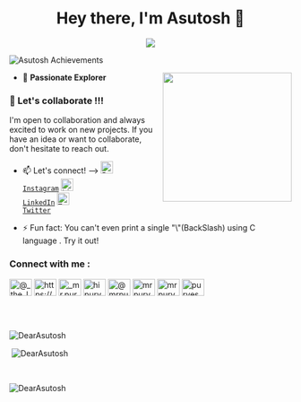 <h1 align="center">Hey there, I'm Asutosh 👋</h1>

<p align="center">
<img src="https://komarev.com/ghpvc/?username=DearAsutosh&label=Profile+Views" />
</p>
<p align="left"> <img src="https://github-profile-trophy.vercel.app/?username=DearAsutosh" alt="Asutosh Achievements" /> </p>
<img align='right' src="https://media.giphy.com/media/M9gbBd9nbDrOTu1Mqx/giphy.gif" width="230">

- 💼 ****Passionate Explorer****

<h3 align="left">👯 Let's collaborate !!!</h3>
<div>I'm open to collaboration and always excited to work on new projects. If you have an idea or want to collaborate, don't hesitate to reach out.</div>

- 📫 Let's connect! --> <code><a href="https://www.instagram.com/dear_asutosh/" target="_blank" title="Instagram Profile"><img alt="Instagram Logo" width="22" src="https://www.freepnglogos.com/uploads/logo-ig-png/logo-ig-logo-instagram-ini-ada-varias-dan-transparan-33.png"> Instagram</a></code> <code><a href="https://www.linkedin.com/in/asutosh-sahoo-1007b5251/" target="_blank" title="LinkedIn Profile"><img alt="LinkedIn Logo" width="22" src="https://seeklogo.com/images/L/linkedin-icon-logo-FBADE03110-seeklogo.com.png"> LinkedIn</a></code> <code><a href="https://twitter.com/dear_asutosh_" target="_blank" title="Twitter Profile"><img alt="Twitter Logo" width="22" src="https://seeklogo.com/images/T/twitter-2012-positive-logo-916EDF1309-seeklogo.com.png"> Twitter</a></code>


- ⚡ Fun fact: You can't even print a single "\\"(BackSlash) using C language . Try it out!



<h3 align="left">Connect with me :</h3>
<p align="left">

<a href="https://x.com/dear_asutosh_" target="_blank"><img align="center" src="https://raw.githubusercontent.com/rahuldkjain/github-profile-readme-generator/master/src/images/icons/Social/twitter.svg" alt="@_the_lost_guy_" height="30" width="40" /></a>
<a href="https://www.linkedin.com/in/asutoshsahoo/" target="blank"><img align="center" src="https://raw.githubusercontent.com/rahuldkjain/github-profile-readme-generator/master/src/images/icons/Social/linked-in-alt.svg" alt="https://www.linkedin.com/in/purvesh-patil-92273a238/" height="30" width="40" /></a>
<a href="https://instagram.com/dear_asutosh/" target="blank"><img align="center" src="https://raw.githubusercontent.com/rahuldkjain/github-profile-readme-generator/master/src/images/icons/Social/instagram.svg" alt="_mr.purvesh_" height="30" width="40" /></a>
<a href="https://www.codechef.com/users/dear_asutosh" target="blank"><img align="center" src="https://coding75.com/_next/static/media/codechef.f5d6ccca.png" alt="hipurvesh" height="30" width="40" /></a>
<a href="https://www.hackerrank.com/profile/dear_asutosh" target="blank"><img align="center" src="https://raw.githubusercontent.com/rahuldkjain/github-profile-readme-generator/master/src/images/icons/Social/hackerrank.svg" alt="@mrpurvesh" height="30" width="40" /></a>
<a href="https://codeforces.com/profile/dear_asutosh" target="blank"><img align="center" src="https://raw.githubusercontent.com/rahuldkjain/github-profile-readme-generator/master/src/images/icons/Social/codeforces.svg" alt="mrpurvesh" height="30" width="40" /></a>
<a href="https://leetcode.com/u/dear_asutosh/" target="blank"><img align="center" src="https://raw.githubusercontent.com/rahuldkjain/github-profile-readme-generator/master/src/images/icons/Social/leet-code.svg" alt="mrpurvesh" height="30" width="40" /></a>
<a href="https://www.geeksforgeeks.org/user/kanhaasmvpo/" target="blank"><img align="center" src="https://raw.githubusercontent.com/rahuldkjain/github-profile-readme-generator/master/src/images/icons/Social/geeks-for-geeks.svg" alt="purveshpatil111" height="30" width="40" /></a>

<br><br>

<p><img align="left" src="https://github-readme-stats.vercel.app/api/top-langs?username=DearAsutosh&show_icons=true&locale=en&layout=compact" alt="DearAsutosh" /></p>
<br>
<p>&nbsp;<img align="center" src="https://github-readme-stats.vercel.app/api?username=DearAsutosh&show_icons=true&locale=en" alt="DearAsutosh" /></p>
<br>
<p><img align="center" src="https://github-readme-streak-stats.herokuapp.com/?user=DearAsutosh&" alt="DearAsutosh" /></p>


